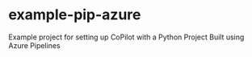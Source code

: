 # example-pip-azure
Example project for setting up CoPilot with a Python Project Built using Azure Pipelines
